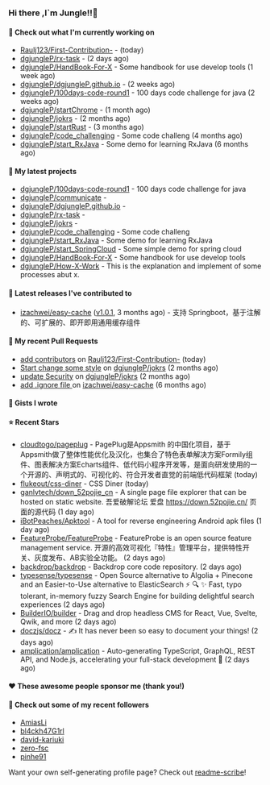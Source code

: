 ### Hi there ,I`m Jungle!!👋

#### 👷 Check out what I'm currently working on

- [Raulj123/First-Contribution-](https://github.com/Raulj123/First-Contribution-) -  (today)
- [dgjungleP/rx-task](https://github.com/dgjungleP/rx-task) -  (2 days ago)
- [dgjungleP/HandBook-For-X](https://github.com/dgjungleP/HandBook-For-X) - Some handbook for use develop tools (1 week ago)
- [dgjungleP/dgjungleP.github.io](https://github.com/dgjungleP/dgjungleP.github.io) -  (2 weeks ago)
- [dgjungleP/100days-code-round1](https://github.com/dgjungleP/100days-code-round1) - 100 days code challenge for java (2 weeks ago)
- [dgjungleP/startChrome](https://github.com/dgjungleP/startChrome) -  (1 month ago)
- [dgjungleP/jokrs](https://github.com/dgjungleP/jokrs) -  (2 months ago)
- [dgjungleP/startRust](https://github.com/dgjungleP/startRust) -  (3 months ago)
- [dgjungleP/code_challenging](https://github.com/dgjungleP/code_challenging) - Some code challeng (4 months ago)
- [dgjungleP/start_RxJava](https://github.com/dgjungleP/start_RxJava) - Some demo for learning RxJava (6 months ago)

#### 🌱 My latest projects

- [dgjungleP/100days-code-round1](https://github.com/dgjungleP/100days-code-round1) - 100 days code challenge for java
- [dgjungleP/communicate](https://github.com/dgjungleP/communicate) - 
- [dgjungleP/dgjungleP.github.io](https://github.com/dgjungleP/dgjungleP.github.io) - 
- [dgjungleP/rx-task](https://github.com/dgjungleP/rx-task) - 
- [dgjungleP/jokrs](https://github.com/dgjungleP/jokrs) - 
- [dgjungleP/code_challenging](https://github.com/dgjungleP/code_challenging) - Some code challeng
- [dgjungleP/start_RxJava](https://github.com/dgjungleP/start_RxJava) - Some demo for learning RxJava
- [dgjungleP/start_SpringCloud](https://github.com/dgjungleP/start_SpringCloud) - Some simple demo for spring cloud 
- [dgjungleP/HandBook-For-X](https://github.com/dgjungleP/HandBook-For-X) - Some handbook for use develop tools
- [dgjungleP/How-X-Work](https://github.com/dgjungleP/How-X-Work) - This is the explanation and implement of some processes abut x.

#### 🔭 Latest releases I've contributed to

- [izachwei/easy-cache](https://github.com/izachwei/easy-cache) ([v1.0.1](https://github.com/izachwei/easy-cache/releases/tag/v1.0.1), 3 months ago) - 支持 Springboot，基于注解的、可扩展的、即开即用通用缓存组件

#### 🔨 My recent Pull Requests

- [add contributors](https://github.com/Raulj123/First-Contribution-/pull/3) on [Raulj123/First-Contribution-](https://github.com/Raulj123/First-Contribution-) (today)
- [Start change some style](https://github.com/dgjungleP/jokrs/pull/2) on [dgjungleP/jokrs](https://github.com/dgjungleP/jokrs) (2 months ago)
- [update Security](https://github.com/dgjungleP/jokrs/pull/1) on [dgjungleP/jokrs](https://github.com/dgjungleP/jokrs) (2 months ago)
- [add .ignore file ](https://github.com/izachwei/easy-cache/pull/2) on [izachwei/easy-cache](https://github.com/izachwei/easy-cache) (6 months ago)


#### 📓 Gists I wrote


#### ⭐ Recent Stars

- [cloudtogo/pageplug](https://github.com/cloudtogo/pageplug) - PagePlug是Appsmith 的中国化项目，基于Appsmith做了整体性能优化及汉化，也集合了特色表单解决方案Formily组件、图表解决方案Echarts组件、低代码小程序开发等，是面向研发使用的一个开源的、声明式的、可视化的、符合开发者直觉的前端低代码框架 (today)
- [flukeout/css-diner](https://github.com/flukeout/css-diner) - CSS Diner (today)
- [ganlvtech/down_52pojie_cn](https://github.com/ganlvtech/down_52pojie_cn) - A single page file explorer that can be hosted on static website. 吾爱破解论坛 爱盘 https://down.52pojie.cn/ 页面的源代码 (1 day ago)
- [iBotPeaches/Apktool](https://github.com/iBotPeaches/Apktool) - A tool for reverse engineering Android apk files (1 day ago)
- [FeatureProbe/FeatureProbe](https://github.com/FeatureProbe/FeatureProbe) - FeatureProbe is an open source feature management service. 开源的高效可视化『特性』管理平台，提供特性开关、灰度发布、AB实验全功能。 (2 days ago)
- [backdrop/backdrop](https://github.com/backdrop/backdrop) - Backdrop core code repository. (2 days ago)
- [typesense/typesense](https://github.com/typesense/typesense) - Open Source alternative to Algolia &#43; Pinecone and an Easier-to-Use alternative to ElasticSearch ⚡ 🔍 ✨ Fast, typo tolerant, in-memory fuzzy Search Engine for building delightful search experiences (2 days ago)
- [BuilderIO/builder](https://github.com/BuilderIO/builder) - Drag and drop headless CMS for React, Vue, Svelte, Qwik, and more (2 days ago)
- [doczjs/docz](https://github.com/doczjs/docz) - ✍ It has never been so easy to document your things! (2 days ago)
- [amplication/amplication](https://github.com/amplication/amplication) - Auto-generating TypeScript, GraphQL, REST API, and Node.js, accelerating your full-stack development 🚀 (2 days ago)

#### ❤️ These awesome people sponsor me (thank you!)


#### 👯 Check out some of my recent followers

- [AmiasLi](https://github.com/AmiasLi)
- [bl4ckh47G1rl](https://github.com/bl4ckh47G1rl)
- [david-kariuki](https://github.com/david-kariuki)
- [zero-fsc](https://github.com/zero-fsc)
- [pinhe91](https://github.com/pinhe91)

Want your own self-generating profile page? Check out [readme-scribe](https://github.com/muesli/readme-scribe)!
